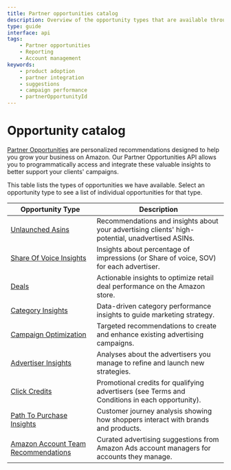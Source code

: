 ```yaml
---
title: Partner opportunities catalog 
description: Overview of the opportunity types that are available through the Partner Opportunities API, with descriptions of rationale for each.
type: guide
interface: api
tags:
    - Partner opportunities
    - Reporting
    - Account management
keywords:
    - product adoption
    - partner integration
    - suggestions
    - campaign performance
    - partnerOpportunityId
---
```


# Opportunity catalog

[Partner Opportunities](partner-opportunities) are personalized recommendations designed to help you grow your business on Amazon. Our Partner Opportunities API allows you to programmatically access and integrate these valuable insights to better support your clients' campaigns. 

This table lists the types of opportunities we have available. Select an opportunity type to see a list of individual opportunities for that type.

| Opportunity Type    | Description  |
| --- | --- |
| [Unlaunched Asins](guides/recommendations/partner-opportunities/catalog/unlaunched-asins)	| Recommendations and insights about your advertising clients' high-potential, unadvertised ASINs. 	|
| [Share Of Voice Insights](guides/recommendations/partner-opportunities/catalog/share-of-voice-insights)	| Insights about percentage of impressions (or Share of voice, SOV) for each advertiser.	|
| [Deals](guides/recommendations/partner-opportunities/catalog/deals)	| Actionable insights to optimize retail deal performance on the Amazon store.	|
| [Category Insights](guides/recommendations/partner-opportunities/catalog/category-insights)	| Data-driven category performance insights to guide marketing strategy. 	|
| [Campaign Optimization](guides/recommendations/partner-opportunities/catalog/campaign-optimization)	| Targeted recommendations to create and enhance existing advertising campaigns.	|
| [Advertiser Insights](guides/recommendations/partner-opportunities/catalog/advertiser-insights)	| Analyses about the advertisers you manage to refine and launch new strategies.	|
| [Click Credits](guides/recommendations/partner-opportunities/catalog/click-credits)	| Promotional credits for qualifying advertisers (see Terms and Conditions in each opportunity). 	|
| [Path To Purchase Insights](guides/recommendations/partner-opportunities/catalog/path-to-purchase-insights)	| Customer journey analysis showing how shoppers interact with brands and products.	|
| [Amazon Account Team Recommendations](guides/recommendations/partner-opportunities/catalog/amazon-account-team-recommendations)	| Curated advertising suggestions from Amazon Ads account managers for accounts they manage. 	|


